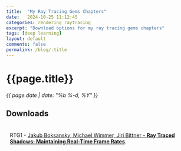 ```yaml
---
title:  "My Ray Tracing Gems Chapters"
date:   2024-10-25 11:12:45
categories: rendering raytracing
excerpt: "Download options for my ray tracing gems chapters"
tags: [deep learning]
layout: default
comments: false
permalink: /blog/:title
---
```


# {{page.title}}
      
<time datetime="{{ page.date | date_to_xmlschema }}">
  <em>{{ page.date | date: "%b %-d, %Y" }}</em>
</time>                      
          
## Downloads

<div style="display: inline; top: 20px; left: 10px; position: relative;">
RTG1 - <a href="{{site.baseurl}}/files/RTG1_RayTracedShadows.pdf">Jakub Boksansky, Michael Wimmer, Jiri Bittner - <b>Ray Traced Shadows: Maintaining Real-Time Frame Rates</b></a>.
</div>  
